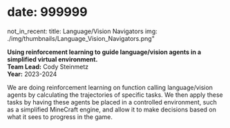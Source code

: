 # date: 999999
not_in_recent:
title: Language/Vision Navigators
img: ./img/thumbnails/Language_Vision_Navigators.png"

**Using reinforcement learning to guide language/vision agents in a simplified virtual environment.**<br/>
**Team Lead:** Cody Steinmetz<br/>
**Year:** 2023-2024

We are doing reinforcement learning on function calling language/vision agents by calculating the trajectories of specific tasks. We then apply these tasks by having these agents be placed in a controlled environment, such as a simplified MineCraft engine, and allow it to make decisions based on what it sees to progress in the game.